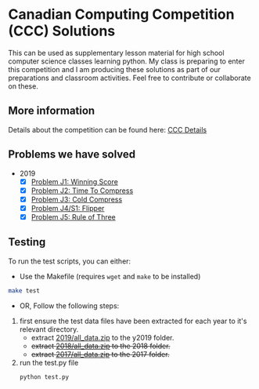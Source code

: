 # Canadian Computing Competition (CCC) Solutions

This can be used as supplementary lesson material for high school computer science classes learning python.   My class is preparing to enter this competition and I am producing these solutions as part of our preparations and classroom activities.   Feel free to contribute or collaborate on these.

## More information

Details about the competition can be found here:
[CCC Details](https://cemc.uwaterloo.ca/contests/computing/details.html)

## Problems we have solved

- 2019  
    - [x] [Problem J1: Winning Score](https://github.com/danielgunn/ccc/blob/master/y2019/j1.py)
    - [x] [Problem J2: Time To Compress](https://github.com/danielgunn/ccc/blob/master/y2019/j2.py)
    - [x] [Problem J3: Cold Compress](https://github.com/danielgunn/ccc/blob/master/y2019/j3.py)
    - [x] [Problem J4/S1: Flipper](https://github.com/danielgunn/ccc/blob/master/y2019/j4.py)
    - [x] [Problem J5: Rule of Three](https://github.com/danielgunn/ccc/blob/master/y2019/j5.py)

## Testing

To run the test scripts, you can either:
- Use the Makefile (requires `wget` and `make` to be installed)
```bash
make test
```
-  OR, Follow the following steps:
1. first ensure the test data files have been extracted for each year to it's relevant directory.
    - extract [2019/all_data.zip](https://cemc.uwaterloo.ca/contests/computing/2019/stage%201/all_data.zip) to the y2019 folder.
    - ~~extract [2018/all_data.zip](https://cemc.uwaterloo.ca/contests/computing/2018/stage%201/all_data.zip) to the 2018 folder.~~
    - ~~extract [2017/all_data.zip](https://cemc.uwaterloo.ca/contests/computing/2017/stage%201/all_data.zip) to the 2017 folder.~~
2. run the test.py file
    ```bash
   python test.py 
   ```
